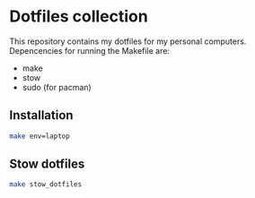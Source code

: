 # Dotfiles collection

This repository contains my dotfiles for my personal computers. Depencencies for running the Makefile are:

- make
- stow
- sudo (for pacman)


## Installation
```bash
make env=laptop
```

## Stow dotfiles
```bash
make stow_dotfiles
```

